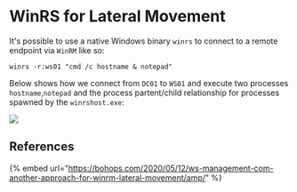 # WinRS for Lateral Movement

It's possible to use a native Windows binary `winrs` to connect to a remote endpoint via `WinRM` like so:

```
winrs -r:ws01 "cmd /c hostname & notepad"
```

Below shows how we connect from `DC01` to `WS01` and execute two processes `hostname`,`notepad` and the process partent/child relationship for processes spawned by the `winrshost.exe`:

![](<../../.gitbook/assets/image (669).png>)

## References

{% embed url="https://bohops.com/2020/05/12/ws-management-com-another-approach-for-winrm-lateral-movement/amp/" %}
